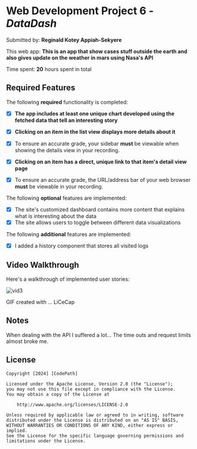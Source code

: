 # Web Development Project 6 - *DataDash*

Submitted by: **Reginald Kotey Appiah-Sekyere**

This web app: **This is an app that show cases stuff outside the earth and also gives update on the weather in mars using Nasa's API**

Time spent: **20** hours spent in total

## Required Features

The following **required** functionality is completed:

- [X] **The app includes at least one unique chart developed using the fetched data that tell an interesting story**
- [X] **Clicking on an item in the list view displays more details about it**
- [X] To ensure an accurate grade, your sidebar **must** be viewable when showing the details view in your recording.
- [X] **Clicking on an item has a direct, unique link to that item's detail view page**
- [X] To ensure an accurate grade, the URL/address bar of your web browser **must** be viewable in your recording.  


The following **optional** features are implemented:

- [X] The site's customized dashboard contains more content that explains what is interesting about the data
- [X] The site allows users to toggle between different data visualizations

The following **additional** features are implemented:

* [X] I added a history component that stores all visited logs

## Video Walkthrough

Here's a walkthrough of implemented user stories:

![vid3](https://github.com/user-attachments/assets/5d3fb630-7f8b-40cf-b4d9-b662c183dab3)


<!-- Replace this with whatever GIF tool you used! -->
GIF created with ...  LiCeCap
<!-- Recommended tools:
[Kap](https://getkap.co/) for macOS
[ScreenToGif](https://www.screentogif.com/) for Windows
[peek](https://github.com/phw/peek) for Linux. -->

## Notes

When dealing with the API I suffered a lot... The time outs and request limits almost broke me.

## License

    Copyright [2024] [CodePath]

    Licensed under the Apache License, Version 2.0 (the "License");
    you may not use this file except in compliance with the License.
    You may obtain a copy of the License at

        http://www.apache.org/licenses/LICENSE-2.0

    Unless required by applicable law or agreed to in writing, software
    distributed under the License is distributed on an "AS IS" BASIS,
    WITHOUT WARRANTIES OR CONDITIONS OF ANY KIND, either express or implied.
    See the License for the specific language governing permissions and
    limitations under the License.
